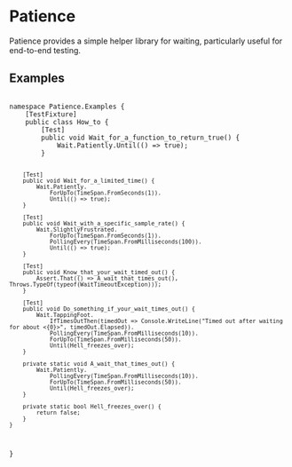 Patience
========

Patience provides a simple helper library for waiting, particularly useful
for end-to-end testing.

Examples
--------

<code>
namespace Patience.Examples {
	[TestFixture]
	public class How_to {
		[Test]
		public void Wait_for_a_function_to_return_true() {
			Wait.Patiently.Until(() => true);
		}

		[Test]
		public void Wait_for_a_limited_time() {
			Wait.Patiently.
				ForUpTo(TimeSpan.FromSeconds(1)).
				Until(() => true);
		}

		[Test]
		public void Wait_with_a_specific_sample_rate() {
			Wait.SlightlyFrustrated.
				ForUpTo(TimeSpan.FromSeconds(1)).
                PollingEvery(TimeSpan.FromMilliseconds(100)).
				Until(() => true);
		}

		[Test]
		public void Know_that_your_wait_timed_out() {
			Assert.That(() => A_wait_that_times_out(), Throws.TypeOf(typeof(WaitTimeoutException)));
		}

		[Test]
		public void Do_something_if_your_wait_times_out() {
			Wait.TappingFoot.
                IfTimesOutThen(timedOut => Console.WriteLine("Timed out after waiting for about <{0}>", timedOut.Elapsed)).
				PollingEvery(TimeSpan.FromMilliseconds(10)).
				ForUpTo(TimeSpan.FromMilliseconds(50)).
				Until(Hell_freezes_over);		
		}

		private static void A_wait_that_times_out() {
			Wait.Patiently.
				PollingEvery(TimeSpan.FromMilliseconds(10)).
				ForUpTo(TimeSpan.FromMilliseconds(50)).
				Until(Hell_freezes_over);
		}

		private static bool Hell_freezes_over() {
			return false;
		}
	}
}
</code>